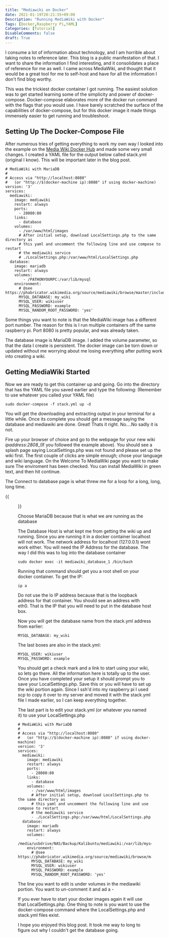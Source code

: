 ```yaml
---
title: "Mediawiki on Docker"
date: 2021-01-19T20:21:55+09:00
Description: "Running MediaWiki with Docker"
Tags: [Docker,Raspberry Pi,YAML]
Categories: [Tutorial]
DisableComments: false
draft: True
---
```


I consume a lot of information about technology, and I am horrible about taking notes to reference later. This blog is a public manifestation of that. I want to share the information I find interesting, and it consolidates a place of reference for me as well. I came across MediaWiki, and thought that it would be a great tool for me to self-host and have for all the information I don't find blog worthy. 

This was the trickiest docker container I got running. The easiest solution was to get started learning some of the simplicity and power of docker-compose. Docker-compose elaborates more of the docker run command with the flags that you would use. I have barely scratched the surface of the capabilities of docker-compose, but for this docker image it made things immensely easier to get running and troubleshoot.

## Setting Up The Docker-Compose File

After numerous tries of getting everything to work my own way I looked into the example on the [Media Wiki Docker Hub](https://hub.docker.com/_/mediawiki) and made some very small changes. I created a YAML file for the output below called stack.yml (original I know). This will be important later in the blog post.

```
# MediaWiki with MariaDB
#
# Access via "http://localhost:8080"
#   (or "http://$(docker-machine ip):8080" if using docker-machine)
version: '3'
services:
  mediawiki:
    image: mediawiki
    restart: always
    ports:
      - 28080:80
    links:
      - database
    volumes:
      - /var/www/html/images
      # After initial setup, download LocalSettings.php to the same directory as
      # this yaml and uncomment the following line and use compose to restart
      # the mediawiki service
      # ./LocalSettings.php:/var/www/html/LocalSettings.php
  database:
    image: mariadb
    restart: always
    volumes:
        - /PATHONYOURPC:/var/lib/mysql
    environment:
      # @see https://phabricator.wikimedia.org/source/mediawiki/browse/master/includes/DefaultSettings.php
      MYSQL_DATABASE: my_wiki
      MYSQL_USER: wikiuser
      MYSQL_PASSWORD: example
      MYSQL_RANDOM_ROOT_PASSWORD: 'yes'
```

Some things you want to note is that the MediaWiki image has a different port number. The reason for this is I run multiple containers off the same raspberry pi. Port 8080 is pretty popular, and was already taken. 

The database image is MariaDB image. I added the volume parameter, so that the data I create is persistent. The docker image can be torn down or updated without me worrying about me losing everything after putting work into creating a wiki.

## Getting MediaWiki Started

Now we are ready to get this container up and going. Go into the directory that has the YAML file you saved earlier and type the following: (Remember to use whatever you called your YAML file)

```
sudo docker-compose -f stack.yml up -d
```
You will get the downloading and extracting output in your terminal for a little while. Once its complete you should get a message saying the database and mediawiki are done. Great! Thats it right. No....No sadly it is not. 

Fire up your browser of choice and go to the webpage for your new wiki _ipaddress:2808__(If you followed the example above). You should see a splash page saying LocalSettings.php was not found and please set up the wiki first. The first couple of clicks are simple enough; chose your language and wiki language. On the Welcome To MediaWiki page you want to make sure The enviroment has been checked. You can install MediaWiki in green text, and then hit continue.

The Connect to database page is what threw me for a loop for a long, long, long time. 

{{<figure src="/images/Posts/006/connect_to_database.jpg">}}


Choose MariaDB because that is what we are running as the database

The Database Host is what kept me from getting the wiki up and running. Since you are running it in a docker container localhost will not work. The network address for localhost (127.0.0.1) wont work either. You will need the IP Address for the database. The way I did this was to log into the database container

```
sudo docker exec -it mediawiki_database_1 /bin/bash
```

Running that command should get you a root shell on your docker container. To get the IP:

```
ip a
```
Do not use the lo IP address because that is the loopback address for that container. You should see an address with eth0. That is the IP that you will need to put in the database host box.

Now you will get the database name from the stack.yml address from earlier:

```
MYSQL_DATABASE: my_wiki
```
The last boxes are also in the stack.yml:

```
MYSQL_USER: wikiuser
MYSQL_PASSWORD: example
```
You should get a check mark and a link to start using your wiki, so lets go there. All the information here is totally up to the user. Once you have completed your setup it should prompt you to save your LocalSettings.php. Save this or you will have to set up the wiki portion again. Since I ssh'd into my raspberry pi I used scp to copy it over to my server and moved it with the stack.yml file I made earlier, so I can keep everything together. 

The last part is to edit your stack.yml (or whatever you named it) to use your LocalSettings.php 

```
# MediaWiki with MariaDB
#
# Access via "http://localhost:8080"
#   (or "http://$(docker-machine ip):8080" if using docker-machine)
version: '3'
services:
  mediawiki:
    image: mediawiki
    restart: always
    ports:
      - 28080:80
    links:
      - database
    volumes:
      - /var/www/html/images
      # After initial setup, download LocalSettings.php to the same directory as
      # this yaml and uncomment the following line and use compose to restart
      # the mediawiki service
      - ./LocalSettings.php:/var/www/html/LocalSettings.php
  database:
    image: mariadb
    restart: always
    volumes:
        - /media/usbdrive/NAS/Backup/Kalibuntu/mediawiki:/var/lib/mysql
    environment:
      # @see https://phabricator.wikimedia.org/source/mediawiki/browse/master/includes/DefaultSettings.php
      MYSQL_DATABASE: my_wiki
      MYSQL_USER: wikiuser
      MYSQL_PASSWORD: example
      MYSQL_RANDOM_ROOT_PASSWORD: 'yes'
```
The line you want to edit is under volumes in the mediawiki portion. You want to un-comment it and ad a -

If you ever have to start your docker images again it will use that LocalSettings.php. One thing to note is you want to use the docker-compose command where the LocalSettings.php and stack.yml files exist.

I hope you enjoyed this blog post. It took me way to long to figure out why I couldn't get the database going.